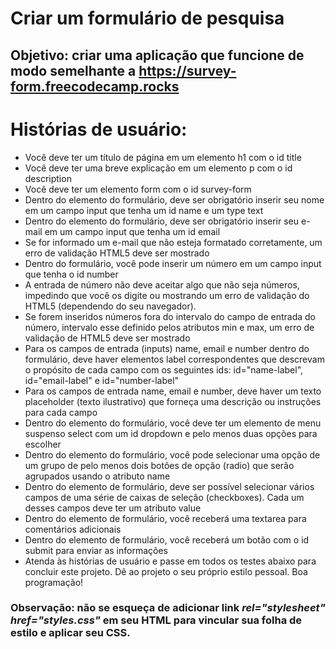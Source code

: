 # Criar um formulário de pesquisa

## Objetivo: criar uma aplicação que funcione de modo semelhante a https://survey-form.freecodecamp.rocks

# Histórias de usuário:

- Você deve ter um título de página em um elemento h1 com o id title
- Você deve ter uma breve explicação em um elemento p com o id description
- Você deve ter um elemento form com o id survey-form
- Dentro do elemento do formulário, deve ser obrigatório inserir seu nome em um campo input que tenha um id name e um type text
- Dentro do elemento do formulário, deve ser obrigatório inserir seu e-mail em um campo input que tenha um id email
- Se for informado um e-mail que não esteja formatado corretamente, um erro de validação HTML5 deve ser mostrado
- Dentro do formulário, você pode inserir um número em um campo input que tenha o id number
- A entrada de número não deve aceitar algo que não seja números, impedindo que você os digite ou mostrando um erro de validação do HTML5 (dependendo do seu navegador).
- Se forem inseridos números fora do intervalo do campo de entrada do número, intervalo esse definido pelos atributos min e max, um erro de validação de HTML5 deve ser mostrado
- Para os campos de entrada (inputs) name, email e number dentro do formulário, deve haver elementos label correspondentes que descrevam o propósito de cada campo com os seguintes ids: id="name-label", id="email-label" e id="number-label"
- Para os campos de entrada name, email e number, deve haver um texto placeholder (texto ilustrativo) que forneça uma descrição ou instruções para cada campo
- Dentro do elemento do formulário, você deve ter um elemento de menu suspenso select com um id dropdown e pelo menos duas opções para escolher
- Dentro do elemento do formulário, você pode selecionar uma opção de um grupo de pelo menos dois botões de opção (radio) que serão agrupados usando o atributo name
- Dentro do elemento de formulário, deve ser possível selecionar vários campos de uma série de caixas de seleção (checkboxes). Cada um desses campos deve ter um atributo value
- Dentro do elemento de formulário, você receberá uma textarea para comentários adicionais
- Dentro do elemento de formulário, você receberá um botão com o id submit para enviar as informações
- Atenda às histórias de usuário e passe em todos os testes abaixo para concluir este projeto. Dê ao projeto o seu próprio estilo pessoal. Boa programação!

### Observação: não se esqueça de adicionar link _rel="stylesheet" href="styles.css"_ em seu HTML para vincular sua folha de estilo e aplicar seu CSS.
